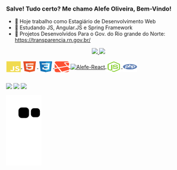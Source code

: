 ### Salve! Tudo certo? Me chamo Alefe Oliveira, Bem-Vindo!

- 🔭 Hoje trabalho como Estagiário de Desenvolvimento Web 
- 🌱 Estudando JS, Angular.JS e Spring Framework
- 💼 Projetos Desenvolvidos Para o Gov. do Rio grande do Norte: https://transparencia.rn.gov.br/ 

<div align="center">
  <a href="https://github.com/AlefeOliveira5">
  <img height="180em" src="https://github-readme-stats.vercel.app/api?username=AlefeOliveira5&show_icons=true&theme=darcula&include_all_commits=true&count_private=true"/>
  <img height="180em" src="https://github-readme-stats.vercel.app/api/top-langs/?username=AlefeOliveira5&layout=compact&langs_count=7&theme=darcula"/>
</div>


<div style="display: inline_block"><br>
  <img align="center" alt="Alefe-Js" height="30" width="40" src="https://raw.githubusercontent.com/devicons/devicon/master/icons/javascript/javascript-plain.svg">
  <img align="center" alt="Alefe-HTML" height="30" width="40" src="https://raw.githubusercontent.com/devicons/devicon/master/icons/html5/html5-original.svg">
  <img align="center" alt="Alefe-CSS" height="30" width="40" src="https://raw.githubusercontent.com/devicons/devicon/master/icons/css3/css3-original.svg">
  <img align="center" alt="Alefe-Laravel" height="30" width="40" src="https://raw.githubusercontent.com/devicons/devicon/master/icons/laravel/laravel-plain.svg">
  <img align="center" alt="Alefe-React" height="30" width="40" src="https://raw.githubusercontent.com/devicons/devicon/master/icons/react/angularjs-original.svg">
  <img align="center" alt="Alefe-Node" height="30" width="40" src="https://raw.githubusercontent.com/devicons/devicon/master/icons/nodejs/nodejs-original.svg">
  <img align="center" alt="Alefe-PHP" height="30" width="40" src="https://raw.githubusercontent.com/devicons/devicon/master/icons/php/php-plain.svg">
</div>

##
 
<div> 
  <a href="https://www.instagram.com/lefeoliveira07/" target="_blank"><img src="https://img.shields.io/badge/-Instagram-%23E4405F?style=for-the-badge&logo=instagram&logoColor=white" target="_blank"></a>
  <a href = "mailto:lefeoliveira@gmail.com"><img src="https://img.shields.io/badge/Gmail-D14836?style=for-the-badge&logo=gmail&logoColor=white" target="_blank"></a>
  <a href="https://www.linkedin.com/in/alefe-oliveira-65ba8a101/" target="_blank"><img src="https://img.shields.io/badge/-LinkedIn-%230077B5?style=for-the-badge&logo=linkedin&logoColor=white" target="_blank"></a> 
 
  ![Snake animation](https://github.com/AlefeOliveira5/AlefeOliveira5/blob/output/github-contribution-grid-snake.svg)
 
</div>
